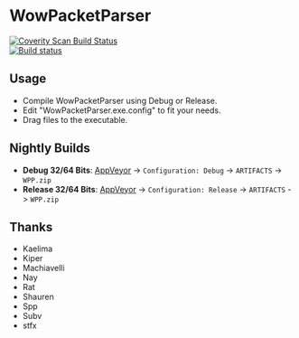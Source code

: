 WowPacketParser
========

[![Coverity Scan Build Status](https://scan.coverity.com/projects/2618/badge.svg)](https://scan.coverity.com/projects/2618)  
[![Build status](https://ci.appveyor.com/api/projects/status/hwoyk4nx8qhx7ut1?svg=true)](https://ci.appveyor.com/project/devil1234/wowpacketparser)

Usage
-----

* Compile WowPacketParser using Debug or Release.
* Edit "WowPacketParser.exe.config" to fit your needs.
* Drag files to the executable.


Nightly Builds
--------------

- **Debug 32/64 Bits**: [AppVeyor](https://ci.appveyor.com/project/DDuarte/wowpacketparser-191) -> `Configuration: Debug` -> `ARTIFACTS` -> `WPP.zip`
- **Release 32/64 Bits**: [AppVeyor](https://ci.appveyor.com/project/DDuarte/wowpacketparser-191) -> `Configuration: Release` -> `ARTIFACTS` -> `WPP.zip`


Thanks
------

- Kaelima
- Kiper
- Machiavelli
- Nay
- Rat
- Shauren
- Spp
- Subv
- stfx
